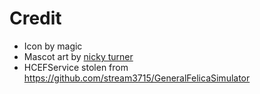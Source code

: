 # Credit
- Icon by magic
- Mascot art by [nicky turner](https://guns.lol/nickyturner)
- HCEFService stolen from https://github.com/stream3715/GeneralFelicaSimulator
